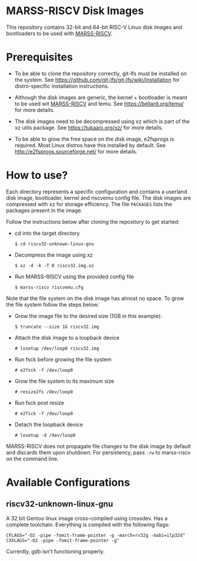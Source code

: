 # MARSS-RISCV Disk Images

This repository contains 32-bit and 64-bit RISC-V Linux disk images and bootloaders to be used with [MARSS-RISCV](https://github.com/bucaps/marss-riscv).

# Prerequisites

- To be able to clone the repository correctly, git-lfs must be
  installed on the system. See
  https://github.com/git-lfs/git-lfs/wiki/Installation for
  distro-specific installation instructions.

- Although the disk images are generic, the kernel + bootloader is
  meant to be used wit [MARSS-RISCV](https://github.com/bucaps/marss-riscv) and temu. See https://bellard.org/temu/
  for more details.

- The disk images need to be decompressed using xz which is part of
  the xz utils package. See https://tukaani.org/xz/ for more details.

- To be able to grow the free space on the disk image, e2fsprogs is
  required. Most Linux distros have this installed by default. See
  http://e2fsprogs.sourceforge.net/ for more details.

# How to use?

Each directory represents a specific configuration and contains a
userland disk image, bootloader, kernel and riscvemu config file. The
disk images are compressed with xz for storage efficiency. The file
`PACKAGES` lists the packages present in the image.

Follow the instructions below after cloning the repository to get
started:

- cd into the target directory
  ```
  $ cd riscv32-unknown-linux-gnu
  ```
- Decompress the image using xz
  ```
  $ xz -d -k -T 0 riscv32.img.xz
  ```
- Run MARSS-RISCV using the provided config file
  ```
  $ marss-riscv riscvemu.cfg
  ```

Note that the file system on the disk image has almost no space. To
grow the file system follow the steps below:

- Grow the image file to the desired size (1GB in this example):
  ```
  $ truncate --size 1G riscv32.img
  ```
- Attach the disk image to a loopback device
  ```
  # losetup /dev/loop0 riscv32.img
  ```
- Run fsck before growing the file system
  ```
  # e2fsck -f /dev/loop0
  ```
- Grow the file system to its maximum size
  ```
  # resize2fs /dev/loop0
  ```
- Run fsck post resize
  ```
  # e2fsck -f /dev/loop0
  ```
- Detach the loopback device
  ```
  # losetup -d /dev/loop0
  ```

MARSS-RISCV does not propagate file changes to the disk image by default
and discards them upon shutdown. For persistency, pass `-rw` to
marss-riscv on the command line.

# Available Configurations

## riscv32-unknown-linux-gnu

A 32 bit Gentoo linux image cross-compiled using crossdev. Has a
complete toolchain. Everything is compiled with the following flags:

```
CFLAGS="-O2 -pipe -fomit-frame-pointer -g -march=rv32g -mabi=ilp32d"
CXXLAGS="-O2 -pipe -fomit-frame-pointer -g"
```

Currently, gdb isn't functioning properly.

